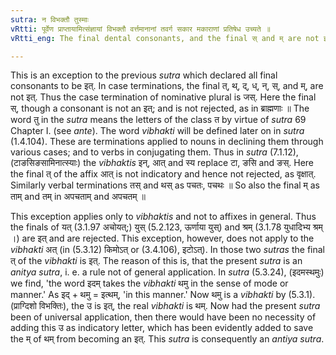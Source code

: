 ```yaml
---
sutra: न विभक्तौ तुस्माः
vRtti: पूर्वेण प्राप्तायामित्संज्ञायां विभक्तौ वर्त्तमानानां तवर्ग सकार मकाराणां प्रतिषेध उच्यते ॥
vRtti_eng: The final dental consonants, and the final स् and म् are not इत् in affixes called _vibhakti_ or inflective affixes.

---
```

This is an exception to the previous _sutra_ which declared all final consonants to be इत्. In case terminations, the final त्, थ्, द्, ध्, न्, स्, and म्, are not इत्. Thus the case termination of nominative plural is जस्. Here the final स्, though a consonant is not an इत्; and is not rejected, as in ब्राह्मणाः ॥ The word तु in the _sutra_ means the letters of the class त by virtue of _sutra_ 69 Chapter I. (see _ante_). The word _vibhakti_ will be defined later on in _sutra_ (1.4.104). These are terminations applied to nouns in declining them through various cases; and to verbs in conjugating them. Thus in _sutra_ (7.1.12), (टाङसिङसामिनात्स्याः) the _vibhaktis_ इन्, आत् and स्य replace टा, ङसि and ङस्. Here the final त् of the affix आत् is not indicatory and hence not rejected, as वृक्षात्. Similarly verbal terminations तस् and थस् as पचतः, पचथः ॥ So also the final म् as ताम् and तम् in अपचताम् and अपचतम् ॥

This exception applies only to _vibhaktis_ and not to affixes in general. Thus the finals of यत् (3.1.97 अचोयत्;) युस् (5.2.123, ऊर्णाया युस्) and श्रम् (3.1.78 युधादिभ्य श्रम् ।) are इत् and are rejected. This exception, however, does not apply to the _vibhakti_ अत् (in (5.3.12) किमोऽत् or (3.4.106), इटोऽत्). In those two _sutras_ the final त् of the _vibhakti_ is इत्. The reason of this is, that the present _sutra_ is an _anitya_ _sutra_, i. e. a rule not of general application. In _sutra_ (5.3.24), (इदमस्थमुः) we find, 'the word इदम् takes the _vibhakti_ थमु in the sense of mode or manner.' As इद् + थमु = इत्थम्, 'in this manner.' Now थमु is a _vibhakti_ by (5.3.1). (प्राग्दिशो विभक्तिः), the उ is इत्, the real _vibhakti_ is थम्. Now had the present _sutra_ been of universal application, then there would have been no necessity of adding this उ as indicatory letter, which has been evidently added to save the म् of थम् from becoming an इत्. This _sutra_ is consequently an _antiya_ _sutra_.